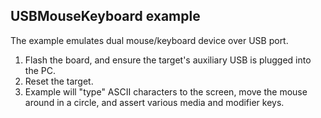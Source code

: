 ## USBMouseKeyboard example

The example emulates dual mouse/keyboard device over USB port.

1. Flash the board, and ensure the target's auxiliary USB is plugged into the PC.
2. Reset the target.
3. Example will "type" ASCII characters to the screen, move the mouse around in a circle, and assert various media and modifier keys.
